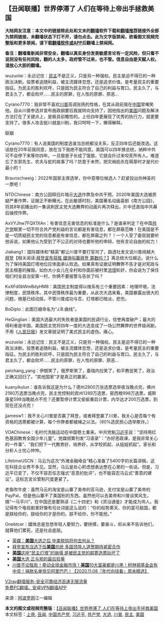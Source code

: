  <h2>【丑闻联播】世界停滞了 人们在等待上帝出手拯救美国</h2> <p class="notice"><b>大陆网友注意：本文中的链接除此处和文末的<a href="https://github.com/bannedbook/fanqiang" >翻墙</a>软件下载和<a href="https://github.com/killgcd/justmysocks/blob/master/README.md">翻墙推荐</a>链接外全部为禁网链接，未翻墙状态下打不开，请勿点击。此为文字版禁闻，欲看图文视频完整版和更多禁闻，请下载<a href="https://github.com/bannedbook/fanqiang">翻墙软件或APP</a>后翻墙上禁闻网。</p><p>备注：翻墙看新闻非常安全，翻墙以真实身份发表敏感言论有一定风险，但只看不说则没有任何风险，翻的人太多，政府管不过来，也不管。信息自由是天赋人权，请放心大胆的翻墙。</b></p>  <div class="entry"> <p id="summary">wuzuolai：永远记住：<a href="https://www.bannedbook.org/bnews/tag/%e6%b0%91%e4%b8%bb/" class="st_tag internal_tag" rel="tag" title="标签 民主 下的日志">民主</a>不是正义，只是另一种强权。民主是迫不得已的一种政治决断。投票者追随利益，被主流媒体忽悠，还是追求价值，是考量民主的重要指征。为民主的胜利欢呼，只是因为民主符合了自己的利益与胃口。民主久了，与君主久了，都会败坏……民主的原罪，在人性的原罪、原恶…</p> <p id="conimg"></p> <p>Cyrano7770：我非常不喜欢<a href="https://www.bannedbook.org/bnews/tag/%e5%b7%9d%e6%99%ae/" class="st_tag internal_tag" rel="tag" title="标签 川普 下的日志">川普</a>高调张扬的性格，在其从政前我在<span class='wp_keywordlink_affiliate'><a href="https://www.bannedbook.org/" title="中国" target="_blank">中国</a></span>常嘲笑他。自从川普参选并宣布施政纲要后我就转向支持了，因他指出的<a href="https://www.bannedbook.org/bnews/tag/%e7%be%8e%e5%9b%bd/" class="st_tag internal_tag" rel="tag" title="标签 美国 下的日志">美国</a>问题及解决方法打在了关键点上，是极具前瞻性的。上任四年更展现了优秀的执行力，就更要支持了。很多人攻击挺川就是川粉，我只呵呵一下，懒得解释。</p> <p></p> <p>联姻</p> <p>Cyrano7770：有人说美国的制度选谁当总统都没关系，反正四年后还能改选。这话放在20年前我同意，放在当下我绝不能同意。美国可以四年换总统，纳粹中共可不会停下来等你四年。一旦狼崽子长成了饿狼，它就会扑过来咬死所有人。难道忘了东郭先生、农夫与蛇的故事了吗？防患于未然，把灾祸扼杀在萌芽时才是代价最小的！</p> <p></p> <p>Braunschweig：2022年国家主席选举，你中意哪位候选人？赶紧投出你神圣的一票吧！</p>  <p></p> <p>NTDChinese：南方公园释旧片暗示<a href="https://www.bannedbook.org/bnews/tag/%e5%a4%a7%e9%80%89/" class="st_tag internal_tag" rel="tag" title="标签 大选 下的日志">大选</a>作弊及中共干预。2020年美国大选被质疑严重作弊，证据正不断曝光。在此敏感时刻，美国著名动画喜剧《南方公园》，将其8年前播出的一集讽刺民主党大选舞弊的动画片再次释出，片中还直指中共幕后操控作弊。</p> <p>AxVYJhw7FQX1XAn：有害信息无害信息的标准是什么？是谁来判定？在中国<a href="https://www.bannedbook.org/bnews/tag/%e5%85%b1%e4%ba%a7%e5%85%9a/" class="st_tag internal_tag" rel="tag" title="标签 共产党 下的日志">共产党</a>眼里一切不符合共产党利益的言论都是有害信息，都在屏蔽范畴！在美国是不是一切质疑民主党的信息都是有害信息，都在屏蔽之列？！一个人受了委屈就要听他诉说，如果他认为受到了不公正的对待也要听他的申辩，他有言论自由的权力！</p> <p></p> <p>Jiabang1：国际媒体和“精英”都让川普不要打官司了，路透社发文说川普闹越大<span class='wp_keywordlink'><a href="https://www.bannedbook.org/bnews/comments/20201018/1415809.html" title="“硬盘门”再爆：拿中共华信10％股的“大人物”正是拜登" target="_blank">拜登</a></span>【相关阅读:<a href='https://www.bannedbook.org/bnews/bannedvideo/20201108/1427594.html' target='_blank'>拜登宣布获胜 媒体叫赢拜登 算数吗？</a>】离总统大位越近。说什么为了保持美国灯塔地位应体面承认败选。如果真有证据证明舞弊不告才是对宪政与民主根基的摧毁。如你大小女儿在全村和你面前被村里<span class='wp_keywordlink'><a href="https://www.bannedbook.org/forum11/topic282.html" title="禁片：评中国共产党的流氓本性" target="_blank">流氓</a></span>轮奸，你会说为了保住咱们村全县治安第一村，你俩不要报警与告状了吗？</p> <p></p> <p>KxXFd0bWmBdyHM8：美国民主制度得以维系有三个重要因素：地理环境，法律制度，民情秩序。其中民情秩序最为重要，从此次大选来看，美国暴露出很大的问题，根基已经动摇，不管川普成功与否，灯塔都已暗淡，悲伤。</p> <p></p>  <p>BoDiplo：此图已被命名为“J.B.曲线”。</p> <p>HeQinglian：美国大选最大的失败者是美国的民调行业，信誉再度破产；最大的得利者是中国，美国民主党将四年一度的大选变成了一场公然舞弊的世界级闹剧，不用《<span class='wp_keywordlink'><a href="https://www.bannedbook.org/forum2/topic109.html" title="透视人民日报" target="_blank">人民日报</a></span>》发文章就证明了美式民主的虚伪。痛心。</p> <p></p> <p>wuzuolai：永远记住：民主不是正义，只是另一种强权。民主是迫不得已的一种政治决断。投票者追随利益，被主流媒体忽悠，还是追求价值，是考量民主的重要指征。为民主的胜利欢呼，只是因为民主符合了自己的利益与胃口。民主久了，与君主久了，都会败坏……民主的原罪，在人性的原罪、原恶…</p> <p></p> <p>peichang_yang：伊朗笑了，俄罗斯笑了，委瑞内拉笑了，和平教徒笑了，政治正确又回归了。“其他国家”才是真正的赢家。</p> <p></p> <p>kuanyikulun：谁告诉我这是为什么？德州2900万张选票选举夜当晚点完，佛州2180万选票当晚点完，民主党控制的宾州1289万选票，密西根998万选票，威斯康星598当晚就点不完？还要暂停计票又偷偷重启计票，内华达才200万选票，到现在还没点完！</p>  <p>jjamesw1：我不关心川普是否赢了拜登，或者拜登赢了川普，我关心是否每个有资格的选票都被计算，每个作弊者都被绳之以法。（60%选民担心选举欺诈。）</p> <p></p> <p>VOAChinese：毛时代洗脑运动在中国卷土重来。中共党魁<a href="https://www.bannedbook.org/bnews/tag/%e4%b9%a0%e8%bf%91%e5%b9%b3/" class="st_tag internal_tag" rel="tag" title="标签 习近平 下的日志">习近平</a>说：“坚持用红色基因教育全国少年儿童”。党媒频繁刊发“习语录”：“办好思政课，是我非常关心的一件事”、“我们把下一代教育好、培养好，从学校抓起、从娃娃抓起”。家长和分析人士忧心忡忡。</p> <p></p> <p>LifetimeUSCN：马云为这次“外滩金融峰会”精心准备了5400字的长篇讲稿，这在科技企业界不多见。显然，马云是处心积虑想表达憋在心里的一些话。但是，习近平已变了，不仅不容忍任志强式“恶意的批评”，也不能容忍马云式“善意的建议”。这标志言论管制尺度更紧了。</p> <p></p> <p>老鱼吹牛皮：虽然马云的淘宝是山寨了美帝的亚马逊，支付宝是山寨了美帝的PayPal，但是他山寨不了美国别的东西。虽然他可以去美帝和川普谈笑风生，搞“一马平川”，在中国还是要熟读《二十四史》和《资治通鉴》才能成为伟人。我记得有个电视剧里好像有句台词是这么说的：“你的权势熏天、你的富可敌国，都是朕给你的，朕给你的才是你的，朕不给你，你不能抢。”</p> <p></p>  <p>Onebtcer：媒体总是忽悠年轻人要努力，要拼搏，要奋斗，却从来不告诉他们，就算他们累死，还是社会底层。</p> <ul class='op-related-articles' title='相关阅读'> <li><a href='https://www.bannedbook.org/bnews/comments/20201108/1427749.html' target='_blank'>英媒：<b>美国</b>大选之后 中美脱钩将何去何从？</a></li> <li><a href='https://www.bannedbook.org/bnews/headline/20201108/1427735.html' target='_blank'>拜登宣布当选下任<b>美国</b>总统 多国领导人道贺期待紧密合作</a></li> <li><a href='https://www.bannedbook.org/bnews/comments/20201108/1427731.html' target='_blank'><b>美国</b>这座“民主灯塔”的崩塌 是被民主党的邮寄选票玩坏了</a></li> <li><a href='https://www.bannedbook.org/bnews/topimagenews/20201108/1427716.html' target='_blank'><b>美国</b>大选 正与邪的最后较量</a></li> <li><a href='https://www.bannedbook.org/bnews/taiwannews/20201108/1427692.html' target='_blank'>川普不论胜败！牵动全球金融市场！<b>美国</b>10大富豪都是川黑！柯林顿基金会有中资！捐款名单惊见阿里巴巴！【2020.11.08『年代向钱看』周末精选】</a></li> </ul> <p class="texttj"> <a href="https://www.bannedbook.org/forum23/topic22702.html" target="_blank">V2ray翻墙服务-安全可靠经济高速无限流量</a><br/> <a href="https://github.com/bannedbook/fanqiang/wiki/%E7%A6%81%E9%97%BB%E7%BD%91%E5%AE%89%E5%8D%93%E7%BF%BB%E5%A2%99%E6%96%B0%E9%97%BBAPP" target="_blank">免费PC翻墙、安卓VPN翻墙APP</a></p><p> 来源：<a href="https://www.aboluowang.com/2020/1108/1521107.html" target="_blank">阿波罗网</a>江一编辑 </p><a name='sharetosocial'></a>       <div><b>本文的图文或视频完整版</b>：<a href='https://www.bannedbook.org/bnews/comments/20201108/1427747.html'>【丑闻联播】世界停滞了 人们在等待上帝出手拯救美国</a></div>  </div><!--END ENTRY--> <div class="postfooter"> <div>本文标签：<a href="https://www.bannedbook.org/bnews/tag/%e4%b8%8a%e5%b8%9d/" rel="tag">上帝</a>, <a href="https://www.bannedbook.org/bnews/tag/%e4%b8%91%e9%97%bb/" rel="tag">丑闻</a>, <a href="https://www.bannedbook.org/bnews/tag/%e4%b8%ad%e5%9b%bd%e5%85%b1%e4%ba%a7%e5%85%9a/" rel="tag">中国共产党</a>, <a href="https://www.bannedbook.org/bnews/tag/%e4%b9%a0%e8%bf%91%e5%b9%b3/" rel="tag">习近平</a>, <a href="https://www.bannedbook.org/bnews/tag/%e5%85%b1%e4%ba%a7%e5%85%9a/" rel="tag">共产党</a>, <a href="https://www.bannedbook.org/bnews/tag/%e5%a4%a7%e9%80%89/" rel="tag">大选</a>, <a href="https://www.bannedbook.org/bnews/tag/%e5%b7%9d%e6%99%ae/" rel="tag">川普</a>, <a href="https://www.bannedbook.org/bnews/tag/%e6%b0%91%e4%b8%bb/" rel="tag">民主</a>, <a href="https://www.bannedbook.org/bnews/tag/%e7%be%8e%e5%9b%bd/" rel="tag">美国</a></div>  </div><!--END POSTFOOTER--> 